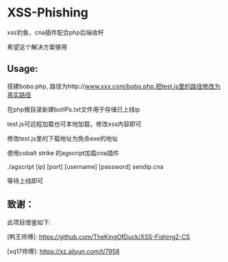 # XSS-Phishing
xss钓鱼，cna插件配合php后端收杆

希望这个解决方案够用

## Usage:
搭建bobo.php, 路径为http://www.xxx.com/bobo.php,把test.js里的路径修改为真实路径

在php根目录新建botIPs.txt文件用于存储已上线ip

test.js可远程加载也可本地加载，修改xss内容即可

修改test.js里的下载地址为免杀exe的地址

使用cobalt strike 的agscript加载cna插件

./agscript [ip] [port] [username] [password] sendip.cna

等待上线即可

## 致谢：
此项目借鉴如下:

\[鸭王师傅]: https://github.com/TheKingOfDuck/XSS-Fishing2-CS

\[xq17师傅]: https://xz.aliyun.com/t/7958
